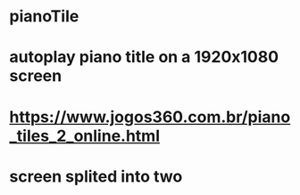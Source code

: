 # pianoTile
# autoplay piano title on a 1920x1080 screen
# https://www.jogos360.com.br/piano_tiles_2_online.html
# screen splited into two 
